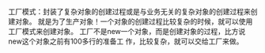 工厂模式：封装了复杂对象的创建过程或是与业务无关的复杂对象的创建过程来创建对象。
就是为了生产对象！一个对象的创建过程比较复杂的时候，就可以使用工厂模式来创建对象。
工厂不是new一个对象，而是创建对象的过程，比方说new这个对象之前有100多行的准备工
作，比较复杂，就可以交给工厂来做。
